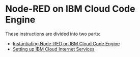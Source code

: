 # Node-RED on IBM Cloud Code Engine
These instructions are divided into two parts:
- [Instantiating Node-RED on IBM Cloud Code Engine](CE.md)
- [Setting up IBM Cloud Internet Services](DNS.md)
